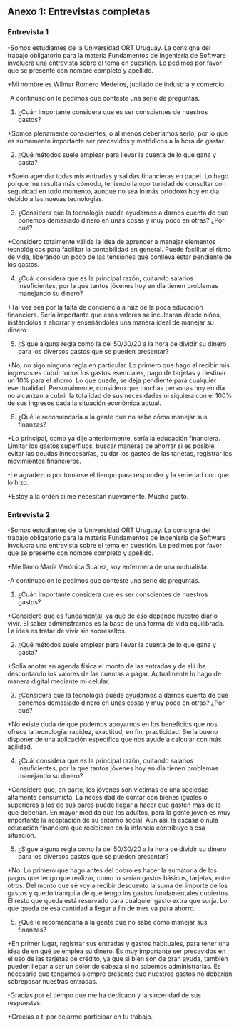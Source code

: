 ## Anexo 1: Entrevistas completas

### Entrevista 1

-Somos estudiantes de la Universidad ORT Uruguay. La consigna del trabajo obligatorio para la materia Fundamentos de Ingeniería de Software involucra una entrevista sobre el tema en cuestión. Le pedimos por favor que se presente con nombre completo y apellido.

+Mi nombre es Wilmar Romero Mederos, jubilado de industria y comercio.

-A continuación le pedimos que conteste una serie de preguntas.
1) ¿Cuán importante considera que es ser conscientes de nuestros gastos?

+Somos plenamente conscientes, o al menos deberíamos serlo, por lo que es sumamente importante ser precavidos y metódicos a la hora de gastar.

2) ¿Qué métodos suele emplear para llevar la cuenta de lo que gana y gasta?

+Suelo agendar todas mis entradas y salidas financieras en papel. Lo hago porque me resulta más cómodo, teniendo la oportunidad de consultar con seguridad en todo momento, aunque no sea lo más ortodoxo hoy en día debido a las nuevas tecnologías.

3) ¿Considera que la tecnología puede ayudarnos a darnos cuenta de que ponemos demasiado dinero en unas cosas y muy poco en otras? ¿Por qué?

+Considero totalmente válida la idea de aprender a manejar elementos tecnológicos para facilitar la contabilidad en general. Puede facilitar el ritmo de vida, liberando un poco de las tensiones que conlleva estar pendiente de los gastos.

4) ¿Cuál considera que es la principal razón, quitando salarios insuficientes, por la que tantos jóvenes hoy en día tienen problemas manejando su dinero?

+Tal vez sea por la falta de conciencia a raíz de la poca educación financiera. Sería importante que esos valores se inculcaran desde niños, instándolos a ahorrar y enseñándoles una manera ideal de manejar su dinero.

5) ¿Sigue alguna regla como la del 50/30/20 a la hora de dividir su dinero para los diversos gastos que se pueden presentar?

+No, no sigo ninguna regla en particular. Lo primero que hago al recibir mis ingresos es cubrir todos los gastos esenciales, pago de tarjetas y destinar un 10% para el ahorro. Lo que quede, se deja pendiente para cualquier eventualidad. Personalmente, considero que muchas personas hoy en día no alcanzan a cubrir la totalidad de sus necesidades ni siquiera con el 100% de sus ingresos dada la situación económica actual.

6) ¿Qué le recomendaría a la gente que no sabe cómo manejar sus finanzas?

+Lo principal, como ya dije anteriormente, sería la educación financiera. Limitar los gastos superfluos, buscar maneras de ahorrar si es posible, evitar las deudas innecesarias, cuidar los gastos de las tarjetas, registrar los movimientos financieros.

-Le agradezco por tomarse el tiempo para responder y la seriedad con que lo hizo.

+Estoy a la orden si me necesitan nuevamente. Mucho gusto.

### Entrevista 2

-Somos estudiantes de la Universidad ORT Uruguay. La consigna del trabajo obligatorio para la materia Fundamentos de Ingeniería de Software involucra una entrevista sobre el tema en cuestión. Le pedimos por favor que se presente con nombre completo y apellido.

+Me llamo María Verónica Suárez, soy enfermera de una mutualista.

-A continuación le pedimos que conteste una serie de preguntas.
1) ¿Cuán importante considera que es ser conscientes de nuestros gastos?

+Considero que es fundamental, ya que de eso depende nuestro diario vivir. El saber administrarnos es la base de una forma de vida equilibrada. La idea es tratar de vivir sin sobresaltos.

2) ¿Qué métodos suele emplear para llevar la cuenta de lo que gana y gasta?

+Solía anotar en agenda física el monto de las entradas y de allí iba descontando los valores de las cuentas a pagar. Actualmente lo hago de manera digital mediante mi celular.

3) ¿Considera que la tecnología puede ayudarnos a darnos cuenta de que ponemos demasiado dinero en unas cosas y muy poco en otras? ¿Por qué?

+No existe duda de que podemos apoyarnos en los beneficios que nos ofrece la tecnología: rapidez, exactitud, en fin, practicidad. Sería bueno disponer de una aplicación específica que nos ayude a calcular con más agilidad.

4) ¿Cuál considera que es la principal razón, quitando salarios insuficientes, por la que tantos jóvenes hoy en día tienen problemas manejando su dinero?

+Considero que, en parte, los jóvenes son víctimas de una sociedad altamente consumista. La necesidad de contar con bienes iguales o superiores a los de sus pares puede llegar a hacer que gasten más de lo que deberían. En mayor medida que los adultos, para la gente joven es muy importante la aceptación de su entorno social. Aún así, la escasa o nula educación financiera que recibieron en la infancia contribuye a esa situación.

5) ¿Sigue alguna regla como la del 50/30/20 a la hora de dividir su dinero para los diversos gastos que se pueden presentar?

+No. Lo primero que hago antes del cobro es hacer la sumatoria de los pagos que tengo que realizar, como lo serían gastos básicos, tarjetas, entre otros. Del monto que sé voy a recibir descuento la suma del importe de los gastos y quedo tranquila de que tengo los gastos fundamentales cubiertos. El resto que queda está reservado para cualquier gasto extra que surja. Lo que queda de esa cantidad a llegar a fin de mes va para ahorro.

5) ¿Qué le recomendaría a la gente que no sabe cómo manejar sus finanzas?

+En primer lugar, registrar sus entradas y gastos habituales, para tener una idea de en qué se emplea su dinero. Es muy importante ser precavidos en el uso de las tarjetas de crédito, ya que si bien son de gran ayuda, también pueden llegar a ser un dolor de cabeza si no sabemos administrarlas. Es necesario que tengamos siempre presente que nuestros gastos no deberían sobrepasar nuestras entradas.

-Gracias por el tiempo que me ha dedicado y la sinceridad de sus respuestas.

+Gracias a ti por dejarme participar en tu trabajo.
